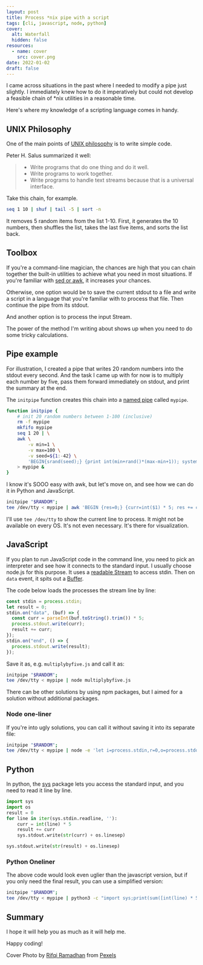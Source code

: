```yaml
---
layout: post
title: Process *nix pipe with a script
tags: [cli, javascript, node, python]
cover:
  alt: Waterfall
  hidden: false
resources:
  - name: cover
    src: cover.png
date: 2022-01-02
draft: false
---
```


I came across situations in the past where I needed to modify a pipe just slightly.
I immediately knew how to do it imperatively but could not develop a feasible chain of *nix utilities in a reasonable time.

Here's where my knowledge of a scripting language comes in handy.

<!--more-->

## UNIX Philosophy

One of the main points of [UNIX philosophy](https://en.wikipedia.org/wiki/Unix_philosophy) is to write simple code.

Peter H. Salus summarized it well:

> - Write programs that do one thing and do it well.
> - Write programs to work together.
> - Write programs to handle text streams because that is a universal interface.

Take this chain, for example.

```bash
seq 1 10 | shuf | tail -5 | sort -n
```

It removes 5 random items from the list 1-10.
First, it generates the 10 numbers, then shuffles the list, takes the last five items, and sorts the list back.

## Toolbox

If you're a command-line magician, the chances are high that you can chain together the built-in utilities to achieve what you need in most situations.
If you're familiar with [sed or awk](/posts/2021/02/18/grep-sed-awk-filters/), it increases your chances.

Otherwise, one option would be to save the current stdout to a file and write a script in a language that you're familiar with to process that file.
Then continue the pipe from its stdout.

And another option is to process the input Stream.

The power of the method I'm writing about shows up when you need to do some tricky calculations.

## Pipe example

For illustration, I created a pipe that writes 20 random numbers into the stdout every second.
And the task I came up with for now is to multiply each number by five,
pass them forward immediately on stdout, and print the summary at the end.

The `initpipe` function creates this chain into a [named pipe](https://en.wikipedia.org/wiki/Named_pipe) called `mypipe`.

```bash
function initpipe {
    # init 20 random numbers between 1-100 (inclusive)
    rm -f mypipe
    mkfifo mypipe
    seq 1 20 | \
    awk \
        -v min=1 \
        -v max=100 \
        -v seed=${1:-42} \
        'BEGIN{srand(seed);} {print int(min+rand()*(max-min+1)); system("sleep 1")}' \
    > mypipe &
}
```

I know it's SOOO easy with awk, but let's move on, and see how we can do it in Python and JavaScript.

```bash
initpipe "$RANDOM";
tee /dev/tty < mypipe | awk 'BEGIN {res=0;} {curr=int($1) * 5; res += curr; print(curr); } END { print(res) }'
```

I'll use `tee /dev/tty` to show the current line to process. It might not be available on every OS.
It's not even necessary. It's there for visualization.

## JavaScript

If you plan to run JavaScript code in the command line, you need to pick an interpreter and see how it connects to the standard input.
I usually choose node.js for this purpose. It uses a [readable Stream](https://nodejs.org/api/process.html#processstdin) to access stdin.
Then on `data` event, it spits out a [Buffer](https://nodejs.dev/learn/nodejs-buffers).

The code below loads the processes the stream line by line:

```javascript
const stdin = process.stdin;
let result = 0;
stdin.on("data", (buf) => {
  const curr = parseInt(buf.toString().trim()) * 5;
  process.stdout.write(curr);
  result += curr;
});
stdin.on("end", () => {
  process.stdout.write(result);
});
```

Save it as, e.g. `multiplybyfive.js` and call it as:

```bash
initpipe "$RANDOM";
tee /dev/tty < mypipe | node multiplybyfive.js
```

There can be other solutions by using npm packages, but I aimed for a solution without additional packages.

### Node one-liner

If you're into ugly solutions, you can call it without saving it into its separate file:

```bash
initpipe "$RANDOM";
tee /dev/tty < mypipe | node -e 'let i=process.stdin,r=0,o=process.stdout;i.on("data",(c)=>{const c=parseInt(c.toString()) * 5;res+=c;);i.on("end",()=>{o.write(r)});'
```

## Python

In python, the [sys](https://docs.python.org/3/library/sys.html#sys.stdin) package lets you access the standard input, and you need to read it line by line.

```python
import sys
import os
result = 0
for line in iter(sys.stdin.readline, ''):
    curr = int(line) * 5
    result += curr
    sys.stdout.write(str(curr) + os.linesep)

sys.stdout.write(str(result) + os.linesep)
```

### Python Oneliner

The above code would look even uglier than the javascript version, but if you only need the final result, you can use a simplified version:

```bash
initpipe "$RANDOM";
tee /dev/tty < mypipe | python3 -c "import sys;print(sum([int(line) * 5 for line in iter(sys.stdin.readline, '')]))"
```

## Summary

I hope it will help you as much as it will help me.

Happy coding!

Cover Photo by [Rifqi Ramadhan](https://www.pexels.com/@rifkyilhamrd) from [Pexels](https://www.pexels.com/photo/photography-of-waterfalls-between-trees-788200/)